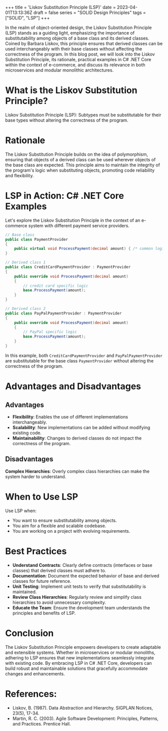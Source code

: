 +++
title = 'Liskov Substitution Principle (LSP)'
date = 2023-04-01T13:13:36Z
draft = false
series = "SOLID Design Principles"
tags = ["SOLID", "LSP"]
+++

In the realm of object-oriented design, the Liskov Substitution Principle (LSP) stands as a guiding light, emphasizing the importance of substitutability among objects of a base class and its derived classes. Coined by Barbara Liskov, this principle ensures that derived classes can be used interchangeably with their base classes without affecting the correctness of the program. In this blog post, we will look into the Liskov Substitution Principle, its rationale, practical examples in C# .NET Core within the context of e-commerce, and discuss its relevance in both microservices and modular monolithic architectures.

# What is the Liskov Substitution Principle?

Liskov Substitution Principle (LSP): Subtypes must be substitutable for their base types without altering the correctness of the program.

# Rationale

The Liskov Substitution Principle builds on the idea of polymorphism, ensuring that objects of a derived class can be used wherever objects of the base class are expected. This principle aims to maintain the integrity of the program's logic when substituting objects, promoting code reliability and flexibility.

# LSP in Action: C# .NET Core Examples

Let's explore the Liskov Substitution Principle in the context of an e-commerce system with different payment service providers.

```csharp
// Base class
public class PaymentProvider
{
    public virtual void ProcessPayment(decimal amount) { /* common logic */ }
}

// Derived class 1
public class CreditCardPaymentProvider : PaymentProvider
{
    public override void ProcessPayment(decimal amount)
    {
        // credit card specific logic
        base.ProcessPayment(amount);
    }
}

// Derived class 2
public class PayPalPaymentProvider : PaymentProvider
{
    public override void ProcessPayment(decimal amount)
    {
        // PayPal specific logic
        base.ProcessPayment(amount);
    }
}
```

In this example, both `CreditCardPaymentProvider` and `PayPalPaymentProvider` are substitutable for the base class `PaymentProvider` without altering the correctness of the program.

# Advantages and Disadvantages

## Advantages

- **Flexibility**: Enables the use of different implementations interchangeably.
- **Scalability**: New implementations can be added without modifying existing code.
- **Maintainability**: Changes to derived classes do not impact the correctness of the program.

## Disadvantages

**Complex Hierarchies**: Overly complex class hierarchies can make the system harder to understand.

# When to Use LSP

Use LSP when:

- You want to ensure substitutability among objects.
- You aim for a flexible and scalable codebase.
- You are working on a project with evolving requirements.

# Best Practices

- **Understand Contracts**: Clearly define contracts (interfaces or base classes) that derived classes must adhere to.
- **Documentation**: Document the expected behavior of base and derived classes for future reference.
- **Unit Testing**: Implement unit tests to verify that substitutability is maintained.
- **Review Class Hierarchies**: Regularly review and simplify class hierarchies to avoid unnecessary complexity.
- **Educate the Team**: Ensure the development team understands the principles and benefits of LSP.

# Conclusion

The Liskov Substitution Principle empowers developers to create adaptable and extensible systems. Whether in microservices or modular monoliths, adhering to LSP ensures that new implementations seamlessly integrate with existing code. By embracing LSP in C# .NET Core, developers can build robust and maintainable solutions that gracefully accommodate changes and enhancements.

# References:

- Liskov, B. (1987). Data Abstraction and Hierarchy. SIGPLAN Notices, 23(5), 17-34.
- Martin, R. C. (2003). Agile Software Development: Principles, Patterns, and Practices. Prentice Hall.
